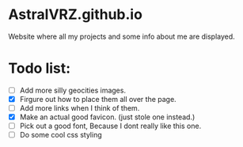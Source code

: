# AstralVRZ.github.io
Website where all my projects and some info about me are displayed.

# Todo list:
- [ ] Add more silly geocities images.
- [x] Firgure out how to place them all over the page.
- [ ] Add more links when I think of them.
- [x] Make an actual good favicon. (just stole one instead.)
- [ ] Pick out a good font, Because I dont really like this one.
- [ ] Do some cool css styling
